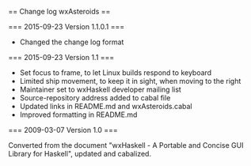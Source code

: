 

== Change log wxAsteroids ==

=== 2015-09-23 Version 1.1.0.1 ===

* Changed the change log format



=== 2015-09-23 Version 1.1 ===

* Set focus to frame, to let Linux builds respond to keyboard
* Limited ship movement, to keep it in sight, when moving to the right
* Maintainer set to wxHaskell developer mailing list
* Source-repository address added to cabal file
* Updated links in README.md and wxAsteroids.cabal
* Improved formatting in README.md



=== 2009-03-07 Version 1.0 ===

Converted from the document "wxHaskell - A Portable and Concise GUI
Library for Haskell", updated and cabalized.

